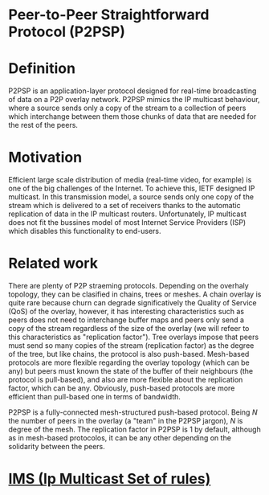 Peer-to-Peer Straightforward Protocol (P2PSP)
=============================================

# Definition

P2PSP is an application-layer protocol designed for real-time
broadcasting of data on a P2P overlay network. P2PSP mimics the IP
multicast behaviour, where a source sends only a copy of the stream to
a collection of peers which interchange between them those chunks of
data that are needed for the rest of the peers.

# Motivation

Efficient large scale distribution of media (real-time video, for
example) is one of the big challenges of the Internet. To achieve
this, IETF designed IP multicast. In this transmission model, a source
sends only one copy of the stream which is delivered to a set of
receivers thanks to the automatic replication of data in the IP
multicast routers. Unfortunately, IP multicast does not fit the
bussines model of most Internet Service Providers (ISP) which disables
this functionality to end-users.

# Related work

There are plenty of P2P straeming protocols. Depending on the overhaly
topology, they can be clasified in chains, trees or meshes. A chain
overlay is quite rare because churn can degrade significatively the
Quality of Service (QoS) of the overlay, however, it has interesting
characteristics such as peers does not need to interchange buffer maps
and peers only send a copy of the stream regardless of the size of the
overlay (we will refeer to this characteristics as "replication
factor"). Tree overlays impose that peers must send so many copies of
the stream (replication factor) as the degree of the tree, but like
chains, the protocol is also push-based. Mesh-based protocols are more
flexible regarding the overlay topology (which can be any) but peers
must known the state of the buffer of their neighbours (the protocol
is pull-based), and also are more flexible about the replication
factor, which can be any. Obviously, push-based protocols are more
efficient than pull-based one in terms of bandwidth.

P2PSP is a fully-connected mesh-structured push-based protocol. Being
$N$ the number of peers in the overlay (a "team" in the P2PSP jargon),
$N$ is degree of the mesh. The replication factor in P2PSP is 1 by
default, although as in mesh-based protocolos, it can be any other
depending on the solidarity between the peers.

# [IMS (Ip Multicast Set of rules)](IMS/README.md)

